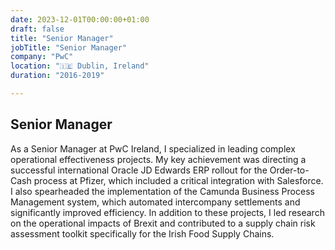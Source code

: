 ```yaml
---
date: 2023-12-01T00:00:00+01:00
draft: false
title: "Senior Manager"
jobTitle: "Senior Manager"
company: "PwC"
location: "🇮🇪 Dublin, Ireland"
duration: "2016-2019"

---
```

## Senior Manager

As a Senior Manager at PwC Ireland, I specialized in leading complex operational effectiveness projects. My key achievement was directing a successful international Oracle JD Edwards ERP rollout for the Order-to-Cash process at Pfizer, which included a critical integration with Salesforce. I also spearheaded the implementation of the Camunda Business Process Management system, which automated intercompany settlements and significantly improved efficiency. In addition to these projects, I led research on the operational impacts of Brexit and contributed to a supply chain risk assessment toolkit specifically for the Irish Food Supply Chains.